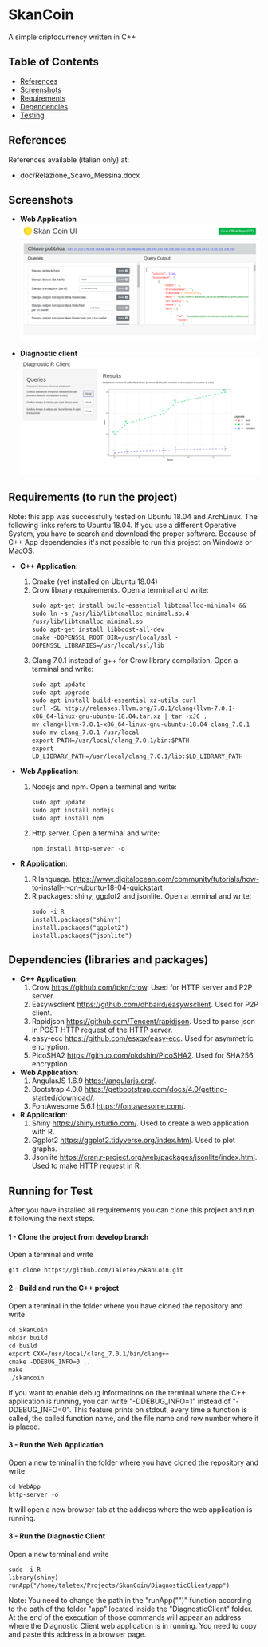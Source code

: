 # SkanCoin
A simple criptocurrency written in C++

## Table of Contents

- [References](#references)
- [Screenshots](#screenshots)
- [Requirements](#Requirements-(to-run-the-project))
- [Dependencies](#Dependencies-(libraries-and-packages))
- [Testing](#running-for-test)



## References

References available (italian only) at:
- doc/Relazione_Scavo_Messina.docx



## Screenshots
- **Web Application**
![screenshot](screenshots/1.png)

- **Diagnostic client**
![screenshot](screenshots/2.png)


## Requirements (to run the project)
Note: this app was successfully tested on Ubuntu 18.04 and ArchLinux. The following links refers to Ubuntu 18.04. If you use a different Operative System, you have to search and download the proper software. Because of C++ App dependencies it's not possible to run this project on Windows or MacOS.
- **C++ Application**:
  1. Cmake (yet installed on Ubuntu 18.04)
  2. Crow library requirements. Open a terminal and write:
		```
		sudo apt-get install build-essential libtcmalloc-minimal4 && sudo ln -s /usr/lib/libtcmalloc_minimal.so.4 /usr/lib/libtcmalloc_minimal.so
		sudo apt-get install libboost-all-dev
		cmake -DOPENSSL_ROOT_DIR=/usr/local/ssl - DOPENSSL_LIBRARIES=/usr/local/ssl/lib
		```
  3. Clang 7.0.1 instead of g++ for Crow library compilation. Open a terminal and write:
		```
		sudo apt update
		sudo apt upgrade
		sudo apt install build-essential xz-utils curl
		curl -SL http://releases.llvm.org/7.0.1/clang+llvm-7.0.1-x86_64-linux-gnu-ubuntu-18.04.tar.xz | tar -xJC .
		mv clang+llvm-7.0.1-x86_64-linux-gnu-ubuntu-18.04 clang_7.0.1
		sudo mv clang_7.0.1 /usr/local
		export PATH=/usr/local/clang_7.0.1/bin:$PATH
		export LD_LIBRARY_PATH=/usr/local/clang_7.0.1/lib:$LD_LIBRARY_PATH
		```

- **Web Application**:
  1. Nodejs and npm. Open a terminal and write:
		```
		sudo apt update
		sudo apt install nodejs
		sudo apt install npm
		```
  2. Http server. Open a terminal and write:
		```
		npm install http-server -o
		```
- **R Application**:
  1. R language. https://www.digitalocean.com/community/tutorials/how-to-install-r-on-ubuntu-18-04-quickstart
  2. R packages: shiny, ggplot2 and jsonlite.  Open a terminal and write:
		```
		sudo -i R
		install.packages("shiny")
		install.packages("ggplot2")
		install.packages("jsonlite")
		```
## Dependencies (libraries and packages)
- **C++ Application**:
  1. Crow https://github.com/ipkn/crow. Used for HTTP server and P2P server.
  2. Easywsclient https://github.com/dhbaird/easywsclient. Used for P2P client.
  3. Rapidjson https://github.com/Tencent/rapidjson. Used to parse json in POST HTTP request of the HTTP server.
  4. easy-ecc https://github.com/esxgx/easy-ecc. Used for asymmetric encryption.
  5. PicoSHA2 https://github.com/okdshin/PicoSHA2. Used for SHA256 encryption.
- **Web Application**:
  1. AngularJS 1.6.9 https://angularjs.org/.
  2. Bootstrap 4.0.0 https://getbootstrap.com/docs/4.0/getting-started/download/.
  3. FontAwesome 5.6.1 https://fontawesome.com/.
- **R Application**:
  1. Shiny https://shiny.rstudio.com/. Used to create a web application with R.
  2. Ggplot2 https://ggplot2.tidyverse.org/index.html. Used to plot graphs.
  3. Jsonlite https://cran.r-project.org/web/packages/jsonlite/index.html. Used to make HTTP request in R.


## Running for Test
After you have installed all requirements you can clone this project and run it following the next steps.

#### 1 - Clone the project from develop branch
Open a terminal and write
```
git clone https://github.com/Taletex/SkanCoin.git
```

#### 2 - Build and run the C++ project
Open a terminal in the folder where you have cloned the repository and write
```
cd SkanCoin
mkdir build
cd build
export CXX=/usr/local/clang_7.0.1/bin/clang++
cmake -DDEBUG_INFO=0 ..
make
./skancoin
```
If you want to enable debug informations on the terminal where the C++ application is running, you can write "-DDEBUG_INFO=1" instead of "-DDEBUG_INFO=0". This feature prints on stdout, every time a function is called, the called function name, and the file name and row number where it is placed.

#### 3 - Run the Web Application
Open a new terminal in the folder where you have cloned the repository and write
```
cd WebApp
http-server -o
```
It will open a new browser tab at the address where the web application is running.

#### 3 - Run the Diagnostic Client
Open a new terminal and write
```
sudo -i R
library(shiny)
runApp("/home/taletex/Projects/SkanCoin/DiagnosticClient/app")
```
Note: You need to change the path in the "runApp("")" function according to the path of the folder "app" located inside the "DiagnosticClient" folder.
At the end of the execution of those commands will appear an address where the Diagnostic Client web application is in running. You need to copy and paste this address in a browser page.
